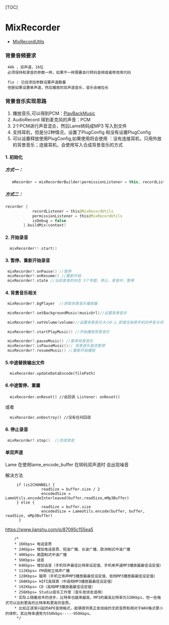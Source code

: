 [TOC]

# MixRecorder
- [MixRecordUtils](https://github.com/SheTieJun/Mp3Recorder/blob/master/app/src/main/java/me/shetj/mp3recorder/record/utils/MixRecordUtils.kt)
### 背景音频要求

```
 44k ，双声道，16位   
 必须保持和录音的参数一样，如果不一样需要自行转码音频或者修改库代码
```

```
 fix : 已经添加参数设置声道数量
 但是如果设置单声道，然后播放的双声道音乐，音乐会被拉长 
```

### 背景音乐实现思路

1.  播放音乐,可以得到PCM：[PlayBackMusic](https://github.com/SheTieJun/Mp3Recorder/blob/master/doc/PlayBackMusic.MD)
2.  AudioRecord 得到麦克风的声音：PCM
3.  2个PCM进行声音混合，然后Lame转码成MP3 写入到文件
4.  支持耳机，但是分2种情况，设置了PlugConfig 和没有设置PlugConfig
5.  可以设置释放使用PlugConfig,如果使用将会使用 ：没有连接耳机，只用外放的背景音乐；连接耳机，会使用写入合成背景音乐的方式

#### 1. 初始化

##### 方式一：

```kotlin
   mRecorder = mixRecorderBuilder(permissionListener = this, recordListener = this)
```

##### 方式二：

```kotlin
recorder {
            recordListener = this@MixRecordUtils
            permissionListener = this@MixRecordUtils
            isDebug = false
        }.buildMix(context)
```

#### 2. 开始录音

```kotlin
  mixRecorder!!.start()
```

#### 3. 暂停、重新开始录音

```kotlin
 mixRecorder?.onPause() //暂停
 mixRecorder?.onResume() //重新开始
 mixRecorder?.state //当前录音的状态 3个专题，停止，录音中，暂停
```

#### 4. 背景音乐相关

```kotlin
 mixRecorder?.bgPlayer  //获取背景音乐播放器
 
 mixRecorder?.setBackgroundMusic(musicUrl)//设置背景音乐
 
 mixRecorder?.setVolume(volume)//设置背景音乐大小0-1,即使没有把手机的声音关闭，也会按照该比例记录到录制的声音中	
 
 mixRecorder?.startPlayMusic() //开始播放背景音乐
 
 mixRecorder?.pauseMusic() //暂停背景音乐
 mixRecorder?.isPauseMusic()// 背景音乐是否暂停
 mixRecorder?.resumeMusic() //重新开始播放
```
#### 5.中途替换输出文件
```
  mixRecorder.updateDataEncode(filePath)
```

#### 6.中途暂停、重置
```
  mixRecorder.onReset() //会回调 Listener: onReset()
```
或者
```
  mixRecorder.onDestroy() //没有任何回调
```

#### 6. 停止录音

```kotlin
 mixRecorder?.stop()  //完成录音
```



#### 单双声道

Lame 在使用lame_encode_buffer 在转码双声道时 会出现噪音

解决方法 
```
     if (is2CHANNEL) {
                readSize = buffer.size / 2
                encodedSize = LameUtils.encodeInterleaved(buffer,readSize,mMp3Buffer)
     } else {
                readSize = buffer.size
                encodedSize = LameUtils.encode(buffer, buffer, readSize, mMp3Buffer)
      }
```


https://www.jianshu.com/p/87095c155ea5

```
    /*
    * 16Kbps= 电话音质
    * 24Kbps= 增加电话音质、短波广播、长波广播、欧洲制式中波广播
    * 40Kbps= 美国制式中波广播
    * 56Kbps= 话音
    * 64Kbps= 增加话音（手机铃声最佳比特率设定值、手机单声道MP3播放器最佳设定值）
    * 112Kbps= FM调频立体声广播
    * 128Kbps= 磁带（手机立体声MP3播放器最佳设定值、低档MP3播放器最佳设定值）
    * 160Kbps= HIFI高保真（中高档MP3播放器最佳设定值）
    * 192Kbps= CD（高档MP3播放器最佳设定值）
    * 256Kbps= Studio音乐工作室（音乐发烧友适用）
    * 实际上随着技术的进步，比特率也越来越高，MP3的最高比特率为320Kbps，但一些格式可以达到更高的比特率和更高的音质。
    * 比如正逐渐兴起的APE音频格式，能够提供真正发烧级的无损音质和相对于WAV格式更小的体积，其比特率通常为550kbps-----950kbps。
     */
```
